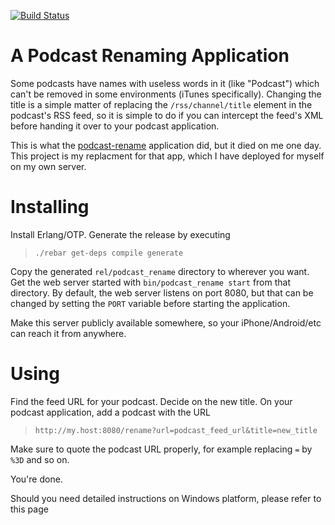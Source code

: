 [![Build Status](https://travis-ci.org/ccrusius/podcast-rename.svg?branch=master)](https://travis-ci.org/ccrusius/podcast-rename)

A Podcast Renaming Application
==============================

Some podcasts have names with useless words in it (like "Podcast") which can't be
removed in some environments (iTunes specifically). Changing the title is a simple
matter of replacing the `/rss/channel/title` element in the podcast's RSS feed, so
it is simple to do if you can intercept the feed's XML before handing it over to your
podcast application.

This is what the [podcast-rename](http://podcast-rename.appspot.com "podcast-rename")
application did, but it died on me one day. This project is my replacment for
that app, which I have deployed for myself on my own server.

Installing
==========

Install Erlang/OTP. Generate the release by executing

> `./rebar get-deps compile generate`

Copy the generated `rel/podcast_rename` directory to wherever you want. Get
the web server started with `bin/podcast_rename start` from that directory.
By default, the web server listens on port 8080, but that can be changed
by setting the `PORT` variable before starting the application.

Make this server publicly available somewhere, so your iPhone/Android/etc
can reach it from anywhere.

Using
=====

Find the feed URL for your podcast. Decide on the new title. On your
podcast application, add a podcast with the URL

> `http://my.host:8080/rename?url=podcast_feed_url&title=new_title`

Make sure to quote the podcast URL properly, for example replacing
`=` by `%3D` and so on.

You're done.

Should you need detailed instructions on Windows platform, please refer to this page
